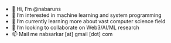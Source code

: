 - 👋 Hi, I’m @nabaruns
- 👀 I’m interested in machine learning and system programming
- 🌱 I’m currently learning more about vast computer science field 
- 💞️ I’m looking to collaborate on Web3/AI/ML research
- 📫 Mail me nabsarkar [at] gmail [dot] com

<!---
nabaruns/nabaruns is a ✨ special ✨ repository because its `README.md` (this file) appears on your GitHub profile.
You can click the Preview link to take a look at your changes.
--->
